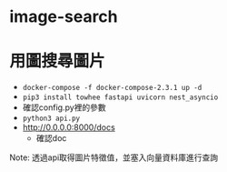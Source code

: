 # image-search

# 用圖搜尋圖片
- `docker-compose -f docker-compose-2.3.1 up -d`
- `pip3 install towhee fastapi uvicorn nest_asyncio`
- 確認config.py裡的參數
- `python3 api.py`
- http://0.0.0.0:8000/docs
  - 確認doc

Note: 透過api取得圖片特徵值，並塞入向量資料庫進行查詢
